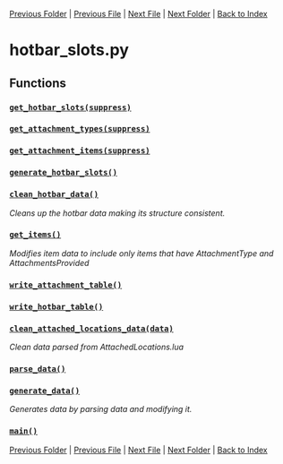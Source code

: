 [Previous Folder](../items/item_article.md) | [Previous File](furniture_surfaces_list.md) | [Next File](item_list.md) | [Next Folder](../objects/components.md) | [Back to Index](../../index.md)

# hotbar_slots.py

## Functions

### [`get_hotbar_slots(suppress)`](https://github.com/Vaileasys/pz-wiki_parser/blob/main/scripts/lists/hotbar_slots.py#L34)
### [`get_attachment_types(suppress)`](https://github.com/Vaileasys/pz-wiki_parser/blob/main/scripts/lists/hotbar_slots.py#L45)
### [`get_attachment_items(suppress)`](https://github.com/Vaileasys/pz-wiki_parser/blob/main/scripts/lists/hotbar_slots.py#L56)
### [`generate_hotbar_slots()`](https://github.com/Vaileasys/pz-wiki_parser/blob/main/scripts/lists/hotbar_slots.py#L67)
### [`clean_hotbar_data()`](https://github.com/Vaileasys/pz-wiki_parser/blob/main/scripts/lists/hotbar_slots.py#L129)

_Cleans up the hotbar data making its structure consistent._

### [`get_items()`](https://github.com/Vaileasys/pz-wiki_parser/blob/main/scripts/lists/hotbar_slots.py#L155)

_Modifies item data to include only items that have AttachmentType and AttachmentsProvided_

### [`write_attachment_table()`](https://github.com/Vaileasys/pz-wiki_parser/blob/main/scripts/lists/hotbar_slots.py#L170)
### [`write_hotbar_table()`](https://github.com/Vaileasys/pz-wiki_parser/blob/main/scripts/lists/hotbar_slots.py#L229)
### [`clean_attached_locations_data(data)`](https://github.com/Vaileasys/pz-wiki_parser/blob/main/scripts/lists/hotbar_slots.py#L299)

_Clean data parsed from AttachedLocations.lua_

### [`parse_data()`](https://github.com/Vaileasys/pz-wiki_parser/blob/main/scripts/lists/hotbar_slots.py#L323)
### [`generate_data()`](https://github.com/Vaileasys/pz-wiki_parser/blob/main/scripts/lists/hotbar_slots.py#L360)

_Generates data by parsing data and modifying it._

### [`main()`](https://github.com/Vaileasys/pz-wiki_parser/blob/main/scripts/lists/hotbar_slots.py#L389)


[Previous Folder](../items/item_article.md) | [Previous File](furniture_surfaces_list.md) | [Next File](item_list.md) | [Next Folder](../objects/components.md) | [Back to Index](../../index.md)

